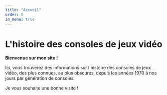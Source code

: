 ```yaml
---
title: "Accueil"
order: 0
in_menu: true
---
```

# L'histoire des consoles de jeux vidéo

**Bienvenue sur mon site !**

Ici, vous trouverez des informations sur l'histoire des consoles de jeux vidéo, des plus connues, au plus obscures, depuis les années 1970 à nos jours par génération de consoles.

Je vous souhaite une bonne visite ! 
